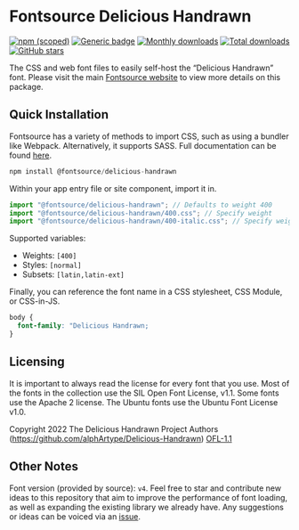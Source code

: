 # Fontsource Delicious Handrawn

[![npm (scoped)](https://img.shields.io/npm/v/@fontsource/delicious-handrawn?color=brightgreen)](https://www.npmjs.com/package/@fontsource/delicious-handrawn) [![Generic badge](https://img.shields.io/badge/fontsource-passing-brightgreen)](https://github.com/fontsource/fontsource) [![Monthly downloads](https://badgen.net/npm/dm/@fontsource/delicious-handrawn)](https://github.com/fontsource/fontsource) [![Total downloads](https://badgen.net/npm/dt/@fontsource/delicious-handrawn)](https://github.com/fontsource/fontsource) [![GitHub stars](https://img.shields.io/github/stars/fontsource/fontsource.svg?style=social&label=Star)](https://github.com/fontsource/fontsource/stargazers)

The CSS and web font files to easily self-host the “Delicious Handrawn” font. Please visit the main [Fontsource website](https://fontsource.org/fonts/delicious-handrawn) to view more details on this package.

## Quick Installation

Fontsource has a variety of methods to import CSS, such as using a bundler like Webpack. Alternatively, it supports SASS. Full documentation can be found [here](https://fontsource.org/docs/introduction).

```javascript
npm install @fontsource/delicious-handrawn
```

Within your app entry file or site component, import it in.

```javascript
import "@fontsource/delicious-handrawn"; // Defaults to weight 400
import "@fontsource/delicious-handrawn/400.css"; // Specify weight
import "@fontsource/delicious-handrawn/400-italic.css"; // Specify weight and style

```

Supported variables:
- Weights: `[400]`
- Styles: `[normal]`
- Subsets: `[latin,latin-ext]`

Finally, you can reference the font name in a CSS stylesheet, CSS Module, or CSS-in-JS.

```css
body {
  font-family: "Delicious Handrawn;
}
```

## Licensing
It is important to always read the license for every font that you use.
Most of the fonts in the collection use the SIL Open Font License, v1.1. Some fonts use the Apache 2 license. The Ubuntu fonts use the Ubuntu Font License v1.0.

Copyright 2022 The Delicious Handrawn Project Authors (https://github.com/alphArtype/Delicious-Handrawn)
[OFL-1.1](http://scripts.sil.org/OFL)

## Other Notes
Font version (provided by source): `v4`.
Feel free to star and contribute new ideas to this repository that aim to improve the performance of font loading, as well as expanding the existing library we already have. Any suggestions or ideas can be voiced via an [issue](https://github.com/fontsource/fontsource/issues).